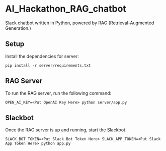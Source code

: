 # AI_Hackathon_RAG_chatbot
Slack chatbot written in Python, powered by RAG (Retrieval-Augmented Generation.)

## Setup

Install the dependencies for server:
```
pip install -r server/requirements.txt
```


## RAG Server

To run the RAG server, run the following command:
```
OPEN_AI_KEY=<Put OpenAI Key Here> python server/app.py
```


## Slackbot

Once the RAG server is up and running, start the Slackbot.
```
SLACK_BOT_TOKEN=<Put Slack Bot Token Here> SLACK_APP_TOKEN=<Put Slack App Token Here> python app.py
```
